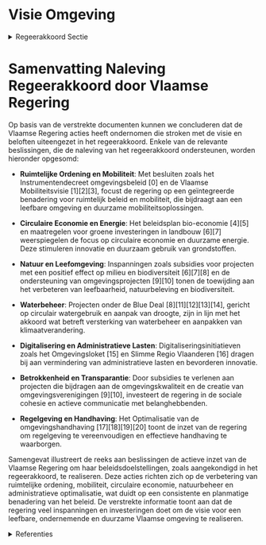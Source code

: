 # Visie Omgeving

<details>
        <summary>Regeerakkoord Sectie </summary>
        <p>2.1 Visie Omgeving Vlaanderen is een welvarende regio waar het aangenaam is om te leven en die kansen biedt om te ondernemen. Onze toenemende bevolking en groeiende economie heeft ruimte nodig, verdient een efficiënte mobiliteit en heeft nood aan grondstoffen, voedsel en alle vormen van energie. Om deze welvaart te garanderen gaan we samen met andere overheden en belanghebbenden voor een gefocust, ambitieus omgevingsbeleid met effectieve maatregelen die onze kostbare omge-ving versterken. Onder meer: Een kwaliteitsvol ruimtelijk beleid zorgt voor een hoogwaardige en leefbare omge-ving, organiseert een efficiënte en duur-zame mobiliteit en beheerst onze kosten voor infrastructuur. Een kwaliteitsvol ruimtelijk beleid biedt economische stimulansen, garanties voor een toekomstgericht aanbodbeheer en maximaliseert rendementskansen voor onze ondernemingen en bedrijven. Investeren in alle soorten van groen in Vlaanderen levert extra kansen voor natuur-beleving, verhoogt de leefbaarheid van onze steden en gemeenten, is goed voor biodi-versiteit, legt CO2 vast en vermindert het hitte-eilandeffect. We versterken het platteland als diverse omgeving om te wonen, werken en ontspannen door te investeren in leefbare dorpen, een kwalitatieve leef- en werk omgeving, sociale cohesie, landschap, open ruimte en klimaat. Circulaire economie verzekert de beschik-baarheid van schaarse grondstoffen, leidt tot innovatieve businessmodellen én vermindert ons energieverbruik en onze emissies. Circulair waterbeleid verhoogt onze weer-baarheid tegen droogte én verbetert de waterkwaliteit. Bodemsanering zorgt dat we verontreinigde oude bedrijfslocaties of stortplaatsen terug veilig kunnen gebruiken en vermindert zo onze druk op de open ruimte. Een betere luchtkwaliteit vermindert de kans op aandoeningen en komt onze biodiversiteit ten goede. We houden vast aan het principe van de vervuiler betaalt. Door middel van vergroe-ning van de economie en van de fiscaliteit ontraden we milieuvervuiling en belonen we milieuzorg. Met het oog op de realisatie van de doelstel-lingen van het BRV gaan we voor een sterke vereenvoudiging van de regelgeving, de bestemmingscategorieën en de eraan gekoppelde voorschriften. Hierbij wordt ook de differentiatie van het ruimtebeslag bekeken. De uitdagingen zijn groot maar de kansen ook. Het is dan ook nodig dat we met zijn allen in dezelfde richting aan de kar trekken om ze te realiseren. Hierbij zetten we sterk in op actieve betrokkenheid van burger en middenveld in een vroeg stadium van het proces, co-creatie en nudging om het beleid samen met belangheb-benden te vertalen naar concrete projecten en realisaties. Om zo veel mogelijk partijen in de maatschappij daarbij te betrekken, investeren we samen met sleutelspelers uit de diverse gele-dingen in actieve communicatie, sensibilisering en promotie. We hebben vertrouwen in bestuurskrachtige gemeenten en blijven verder inzetten op ontvoogding waarbij Vlaanderen zich opstelt als kennispartner. Steden en gemeenten met een voldoende uitgebouwde bestuurskracht en efficiënte administratie, ontheffen we de Vlaamse overheid maximaal van haar taken en we onder-zoeken hoe en voor welke elementen we binnen het kader van Europese regels beleidsvrijheid kunnen toekennen aan voldoende bestuurskrach-tige steden en gemeenten. Het departement Omgeving focust op zijn kern-taken. Deze overheid spreekt met één stem. We blijven werken aan een klantvriendelijke organi-satie die oplossingen biedt in plaats van problemen op te lijsten. We evalueren kritisch de meerwaarde van de huidige overheidsactiviteiten, desgevallend om ruimte te maken voor nieuwe activiteiten die tegemoet komen aan uitdagingen. Ter vervanging van de strategische adviesraden SARO en MINA wordt een Omgevingsraad opge-richt die naar advisering complementair is met de SERV. We gaan voor een evenwichtige en compacte raad. We blijven inzetten op het verder vereenvoudigen, verbeteren en versnellen van procedures met het oog op een realisatiegericht en efficiënt instru-mentarium dat flexibel, toekomstbestendig is en gewapend tegen (gerechtelijke) beroepsproce-dures. We implementeren waar mogelijk de bestuurlijke lus om te komen tot oplossingsge-richte procedures. Zonder afbreuk te doen aan efficiënte en effectieve inspraak laten we het maatschappelijk belang primeren boven de individuele belangen. We blijven rechtszekerheid garanderen, administratieve lasten verminderen, wetgeving vereenvoudigen en zinloze en overbo-dige regels afschaffen. We hanteren als regel dat wanneer een administratieve last wordt ingevoerd, er ook lasten worden afgeschaft met het oog op de verderzetting van een globale administratieve lastenverlaging. We verhogen de voorspelbaarheid van regelgeving door tijdig gewenste evoluties in beleid aan te geven en blijven innovatie stimu-leren. Regelgeving wordt meestal geschreven vanuit behoeften die in het verleden vastgesteld werden. Vaak bieden ze weinig opening om rekening te kunnen houden met vernieuwingen en zijn regelmatig een drempel voor de nodige innovaties. We veralgemenen dan ook de toepas-sing van “regelluwe zones ” en “toekomstbesten-dige regelgeving” en onderhandelen nieuwe “green deals”. Het beleid en de regelgeving wordt mede vorm gegeven vanuit de Europese Unie. We grijpen de kansen die het Europees voorzitterschap in 2024 biedt om belangrijke dossiers te agenderen. We werken actief mee aan de totstandkoming, evaluatie en bijsturing van Europese regelgeving en doelstellingen die richtinggevend zijn voor het Vlaams Omgevingsbeleid. We hanteren conse-quent “no goldplating” als richtinggevend principe bij de omzetting van Europese regelgeving. We investeren verder sterk in digitalisering en automatisering en hanteren het “only once” principe; daardoor worden verplichte rappor-tages zoveel mogelijk afgeschaft. Waar mogelijk zorgen we er voor dat gegevens actief gebruikt kunnen worden om kansen zichtbaar te creëren voor innovatie, met respect voor privacy en gevoelige bedrijfsinformatie. Op vlak van monito-ring streven we intern naar maximale efficiëntie-winsten en richten we ons in hoofdzaak op methode-ontwikkeling en kwaliteitsborging. Bovendien zetten we in op datamining om korter op de bal te spelen voor beleidsevaluatie en -bijsturing én om gerichter aan handhaving te doen waar de risico’s het grootst zijn. Het optimaal gebruik van data en het openstellen daarvan krijgt de aandacht, in nauwe samenwer-king met de lokale besturen. Burgers en bedrijven, hebben als klant van overheden het recht te weten of die overheid waar biedt voor hun geld. We zorgen voor een meer transparante rapportage over de aanwending van de middelen die aangerekend worden aan de klanten door die overheidsdiensten én van benchmarking om de werking van deze entiteiten verder te verbeteren én meer kennis en erva-ringen te laten uitwisselen. We versterken onze capaciteit om via perfor-mante studies de strategische beleidskeuzes in het brede omgevingsdomein te ondersteunen. We zoeken hierbij aansluiting met relevante kenniscentra buiten het beleidsdomein en streven hierbij naar efficiëntiewinsten. We zetten versterkt in op beleidsrelevant (wetenschappelijk) onder-zoek voor de omgevingsthema’s met een duide-lijke onderzoeksvraag en finaliteit. We stemmen hierbij de onderzoeksvragen en -agenda’s van de Vlaamse wetenschappelijke instellingen, het Departement en van externe onderzoeksinstel-lingen onderling af en bundelen middelen. </p>
        </details> 

# Samenvatting Naleving Regeerakkoord door Vlaamse Regering

Op basis van de verstrekte documenten kunnen we concluderen dat de Vlaamse Regering acties heeft ondernomen die stroken met de visie en beloften uiteengezet in het regeerakkoord. Enkele van de relevante beslissingen, die de naleving van het regeerakkoord ondersteunen, worden hieronder opgesomd:

- **Ruimtelijke Ordening en Mobiliteit**: Met besluiten zoals het Instrumentendecreet omgevingsbeleid \[0\] en de Vlaamse Mobiliteitsvisie \[1\]\[2\]\[3\], focust de regering op een geïntegreerde benadering voor ruimtelijk beleid en mobiliteit, die bijdraagt aan een leefbare omgeving en duurzame mobiliteitsoplossingen.

- **Circulaire Economie en Energie**: Het beleidsplan bio-economie \[4\]\[5\] en maatregelen voor groene investeringen in landbouw \[6\]\[7\] weerspiegelen de focus op circulaire economie en duurzame energie. Deze stimuleren innovatie en duurzaam gebruik van grondstoffen.

- **Natuur en Leefomgeving**: Inspanningen zoals subsidies voor projecten met een positief effect op milieu en biodiversiteit \[6\]\[7\]\[8\] en de ondersteuning van omgevingsprojecten \[9\]\[10\] tonen de toewijding aan het verbeteren van leefbaarheid, natuurbeleving en biodiversiteit.

- **Waterbeheer**: Projecten onder de Blue Deal \[8\]\[11\]\[12\]\[13\]\[14\], gericht op circulair watergebruik en aanpak van droogte, zijn in lijn met het akkoord wat betreft versterking van waterbeheer en aanpakken van klimaatverandering.

- **Digitalisering en Administratieve Lasten**: Digitaliseringsinitiatieven zoals het Omgevingsloket \[15\] en Slimme Regio Vlaanderen \[16\] dragen bij aan vermindering van administratieve lasten en bevorderen innovatie.

- **Betrokkenheid en Transparantie**: Door subsidies te verlenen aan projecten die bijdragen aan de omgevingskwaliteit en de creatie van omgevingsverenigingen \[9\]\[10\], investeert de regering in de sociale cohesie en actieve communicatie met belanghebbenden.

- **Regelgeving en Handhaving**: Het Optimalisatie van de omgevingshandhaving \[17\]\[18\]\[19\]\[20\] toont de inzet van de regering om regelgeving te vereenvoudigen en effectieve handhaving te waarborgen.

Samengevat illustreert de reeks aan beslissingen de actieve inzet van de Vlaamse Regering om haar beleidsdoelstellingen, zoals aangekondigd in het regeerakkoord, te realiseren. Deze acties richten zich op de verbetering van ruimtelijke ordening, mobiliteit, circulaire economie, natuurbeheer en administratieve optimalisatie, wat duidt op een consistente en planmatige benadering van het beleid. De verstrekte informatie toont aan dat de regering veel inspanningen en investeringen doet om de visie voor een leefbare, ondernemende en duurzame Vlaamse omgeving te realiseren.

<details>
        <summary> Referenties</summary>
        **[\[0\]](https://beslissingenvlaamseregering.vlaanderen.be/?search=Instrumentendecreet%20omgevingsbeleid&dateOption=select&startDate=2019-12-20T17%3A30%3A00Z&endDate=2019-12-20T17%3A30%3A00Z)** : **(2019-12-20)** Instrumentendecreet omgevingsbeleid 

**[\[1\]](https://beslissingenvlaamseregering.vlaanderen.be/?search=Vlaamse%20Mobiliteitsvisie&dateOption=select&startDate=2021-06-04T08%3A00%3A00Z&endDate=2021-06-04T08%3A00%3A00Z)** : **(2021-06-04)** Vlaamse Mobiliteitsvisie 

**[\[2\]](https://beslissingenvlaamseregering.vlaanderen.be/?search=Vlaamse%20Mobiliteitsvisie&dateOption=select&startDate=2021-07-09T08%3A00%3A00Z&endDate=2021-07-09T08%3A00%3A00Z)** : **(2021-07-09)** Vlaamse Mobiliteitsvisie 

**[\[3\]](https://beslissingenvlaamseregering.vlaanderen.be/?search=Regionale%20mobiliteitsplannen%20met%20integratie%20milieueffectrapportage&dateOption=select&startDate=2020-07-17T08%3A00%3A00Z&endDate=2020-07-17T08%3A00%3A00Z)** : **(2020-07-17)** Regionale mobiliteitsplannen met integratie milieueffectrapportage 

**[\[4\]](https://beslissingenvlaamseregering.vlaanderen.be/?search=Plan%20Vlaamse%20Veerkracht%3A%20volgende%20stappen%20en%20uitbreiding%20van%20het%20Vlaams%20beleidsplan%20bio-economie&dateOption=select&startDate=2022-04-29T08%3A00%3A00Z&endDate=2022-04-29T08%3A00%3A00Z)** : **(2022-04-29)** Plan Vlaamse Veerkracht: volgende stappen en uitbreiding van het Vlaams beleidsplan bio-economie 

**[\[5\]](https://beslissingenvlaamseregering.vlaanderen.be/?search=Vlaams%20beleidsplan%20bio-economie&dateOption=select&startDate=2020-12-18T09%3A00%3A00Z&endDate=2020-12-18T09%3A00%3A00Z)** : **(2020-12-18)** Vlaams beleidsplan bio-economie 

**[\[6\]](https://beslissingenvlaamseregering.vlaanderen.be/?search=Plan%20Vlaamse%20Veerkracht%3A%20subsidieregels%20voor%20de%20uitvoering%20van%20maatregelen%20met%20een%20gunstig%20effect%20op%20milieu%2C%20klimaat%20of%20biodiversiteit&dateOption=select&startDate=2021-07-16T06%3A00%3A00Z&endDate=2021-07-16T06%3A00%3A00Z)** : **(2021-07-16)** Plan Vlaamse Veerkracht: subsidieregels voor de uitvoering van maatregelen met een gunstig effect op milieu, klimaat of biodiversiteit 

**[\[7\]](https://beslissingenvlaamseregering.vlaanderen.be/?search=Plan%20Vlaamse%20Veerkracht%3A%20subsidieregels%20voor%20de%20uitvoering%20van%20maatregelen%20met%20een%20gunstig%20effect%20op%20milieu%2C%20klimaat%20of%20biodiversiteit&dateOption=select&startDate=2021-09-10T08%3A00%3A00Z&endDate=2021-09-10T08%3A00%3A00Z)** : **(2021-09-10)** Plan Vlaamse Veerkracht: subsidieregels voor de uitvoering van maatregelen met een gunstig effect op milieu, klimaat of biodiversiteit 

**[\[8\]](https://beslissingenvlaamseregering.vlaanderen.be/?search=Plan%20Vlaamse%20Veerkracht%3A%20projectlijnen%20die%20invulling%20geven%20aan%20relanceprojecten%20Omgeving%20in%20het%20kader%20van%20de%20Blue%20Deal&dateOption=select&startDate=2021-04-23T08%3A00%3A00Z&endDate=2021-04-23T08%3A00%3A00Z)** : **(2021-04-23)** Plan Vlaamse Veerkracht: projectlijnen die invulling geven aan relanceprojecten Omgeving in het kader van de Blue Deal 

**[\[9\]](https://beslissingenvlaamseregering.vlaanderen.be/?search=Voorontwerp%20van%20decreet%20tot%20ondersteuning%20van%20omgevingsverenigingen%20en%20-projecten&dateOption=select&startDate=2023-04-28T08%3A00%3A00Z&endDate=2023-04-28T08%3A00%3A00Z)** : **(2023-04-28)** Voorontwerp van decreet tot ondersteuning van omgevingsverenigingen en -projecten 

**[\[10\]](https://beslissingenvlaamseregering.vlaanderen.be/?search=Voorontwerp%20van%20decreet%20tot%20ondersteuning%20van%20omgevingsverenigingen%20en%20-projecten&dateOption=select&startDate=2023-06-30T08%3A00%3A00Z&endDate=2023-06-30T08%3A00%3A00Z)** : **(2023-06-30)** Voorontwerp van decreet tot ondersteuning van omgevingsverenigingen en -projecten 

**[\[11\]](https://beslissingenvlaamseregering.vlaanderen.be/?search=Plan%20Vlaamse%20Veerkracht%3A%20subsidies%20duurzaam%20watergebruik%20en%20overheidsopdracht%20studie%20naar%20%E2%80%98Groenblauwe%20business%20modellen%20voor%20landbouwers%E2%80%99&dateOption=select&startDate=2022-12-09T09%3A00%3A00Z&endDate=2022-12-09T09%3A00%3A00Z)** : **(2022-12-09)** Plan Vlaamse Veerkracht: subsidies duurzaam watergebruik en overheidsopdracht studie naar ‘Groenblauwe business modellen voor landbouwers’ 

**[\[12\]](https://beslissingenvlaamseregering.vlaanderen.be/?search=Plan%20Vlaamse%20Veerkracht%3A%20groenblauwe%20infrastructuur%20-%20ontharden%20en%20vergroenen%20binnen%20lokale%20besturen&dateOption=select&startDate=2022-10-28T08%3A00%3A00Z&endDate=2022-10-28T08%3A00%3A00Z)** : **(2022-10-28)** Plan Vlaamse Veerkracht: groenblauwe infrastructuur - ontharden en vergroenen binnen lokale besturen 

**[\[13\]](https://beslissingenvlaamseregering.vlaanderen.be/?search=Plan%20Vlaamse%20Veerkracht%3A%20subsidies%20voor%20uitvoering%20Water-Land-Schap%202.0&dateOption=select&startDate=2022-12-09T09%3A00%3A00Z&endDate=2022-12-09T09%3A00%3A00Z)** : **(2022-12-09)** Plan Vlaamse Veerkracht: subsidies voor uitvoering Water-Land-Schap 2.0 

**[\[14\]](https://beslissingenvlaamseregering.vlaanderen.be/?search=Plan%20Vlaamse%20Veerkracht%3A%20dossiernummers%2025%20en%2027&dateOption=select&startDate=2021-05-28T08%3A00%3A00Z&endDate=2021-05-28T08%3A00%3A00Z)** : **(2021-05-28)** Plan Vlaamse Veerkracht: dossiernummers 25 en 27 

**[\[15\]](https://beslissingenvlaamseregering.vlaanderen.be/?search=Plan%20Vlaamse%20Veerkracht%3A%20Omgevingsloket%20-%20digitalisering%20inzageloket%20en%20omgevingscheck&dateOption=select&startDate=2021-04-23T08%3A00%3A00Z&endDate=2021-04-23T08%3A00%3A00Z)** : **(2021-04-23)** Plan Vlaamse Veerkracht: Omgevingsloket - digitalisering inzageloket en omgevingscheck 

**[\[16\]](https://beslissingenvlaamseregering.vlaanderen.be/?search=Plan%20Vlaamse%20Veerkracht%3A%20Uitbouw%20Slimme%20Regio%20Vlaanderen%20door%20samenbrengen%20innovatiecapaciteit%20ondernemingen%20en%20stimuleren%20implementatie%20en%20kennisopbouw%20bij%20lokale%20besturen&dateOption=select&startDate=2021-06-04T08%3A00%3A00Z&endDate=2021-06-04T08%3A00%3A00Z)** : **(2021-06-04)** Plan Vlaamse Veerkracht: Uitbouw Slimme Regio Vlaanderen door samenbrengen innovatiecapaciteit ondernemingen en stimuleren implementatie en kennisopbouw bij lokale besturen 

**[\[17\]](https://beslissingenvlaamseregering.vlaanderen.be/?search=Voorontwerp%20van%20decreet%20over%20de%20optimalisatie%20van%20de%20omgevingshandhaving&dateOption=select&startDate=2022-05-13T08%3A00%3A00Z&endDate=2022-05-13T08%3A00%3A00Z)** : **(2022-05-13)** Voorontwerp van decreet over de optimalisatie van de omgevingshandhaving 

**[\[18\]](https://beslissingenvlaamseregering.vlaanderen.be/?search=Omgevingshandhavingsprogramma&dateOption=select&startDate=2022-12-16T09%3A00%3A00Z&endDate=2022-12-16T09%3A00%3A00Z)** : **(2022-12-16)** Omgevingshandhavingsprogramma 

**[\[19\]](https://beslissingenvlaamseregering.vlaanderen.be/?search=Voorontwerp%20van%20decreet%20over%20de%20optimalisatie%20van%20de%20omgevingshandhaving&dateOption=select&startDate=2022-09-02T08%3A00%3A00Z&endDate=2022-09-02T08%3A00%3A00Z)** : **(2022-09-02)** Voorontwerp van decreet over de optimalisatie van de omgevingshandhaving 

**[\[20\]](https://beslissingenvlaamseregering.vlaanderen.be/?search=Visienota%20%27Bijkomende%20maatregelen%20Klimaat%27&dateOption=select&startDate=2021-11-05T15%3A30%3A00Z&endDate=2021-11-05T15%3A30%3A00Z)** : **(2021-11-05)** Visienota 'Bijkomende maatregelen Klimaat' 
        </details> 

